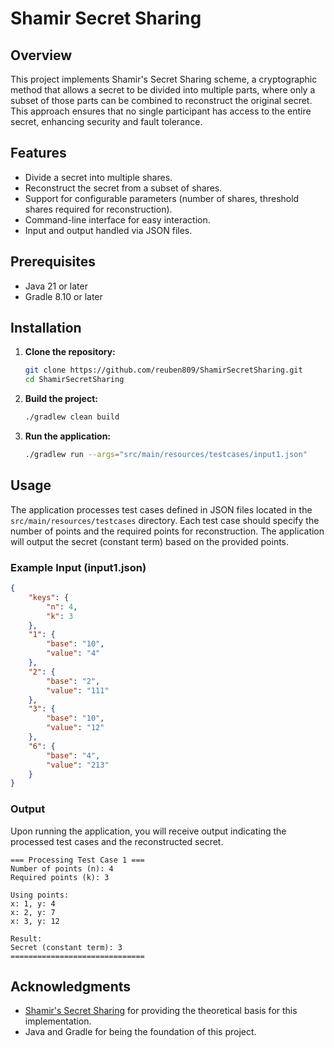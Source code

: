 # Shamir Secret Sharing

## Overview

This project implements Shamir's Secret Sharing scheme, a cryptographic method that allows a secret to be divided into multiple parts, where only a subset of those parts can be combined to reconstruct the original secret. This approach ensures that no single participant has access to the entire secret, enhancing security and fault tolerance.

## Features

- Divide a secret into multiple shares.
- Reconstruct the secret from a subset of shares.
- Support for configurable parameters (number of shares, threshold shares required for reconstruction).
- Command-line interface for easy interaction.
- Input and output handled via JSON files.

## Prerequisites

- Java 21 or later
- Gradle 8.10 or later

## Installation

1. **Clone the repository:**

   ```bash
   git clone https://github.com/reuben809/ShamirSecretSharing.git
   cd ShamirSecretSharing
   ```

2. **Build the project:**

   ```bash
   ./gradlew clean build
   ```

3. **Run the application:**

   ```bash
   ./gradlew run --args="src/main/resources/testcases/input1.json"
   ```

## Usage

The application processes test cases defined in JSON files located in the `src/main/resources/testcases` directory. Each test case should specify the number of points and the required points for reconstruction. The application will output the secret (constant term) based on the provided points.

### Example Input (input1.json)

```json
{
    "keys": {
        "n": 4,
        "k": 3
    },
    "1": {
        "base": "10",
        "value": "4"
    },
    "2": {
        "base": "2",
        "value": "111"
    },
    "3": {
        "base": "10",
        "value": "12"
    },
    "6": {
        "base": "4",
        "value": "213"
    }
}
```

### Output

Upon running the application, you will receive output indicating the processed test cases and the reconstructed secret.

```
=== Processing Test Case 1 ===
Number of points (n): 4
Required points (k): 3

Using points:
x: 1, y: 4
x: 2, y: 7
x: 3, y: 12

Result:
Secret (constant term): 3
==============================

```

## Acknowledgments

- [Shamir's Secret Sharing](https://en.wikipedia.org/wiki/Shamir%27s_Secret_Sharing) for providing the theoretical basis for this implementation.
- Java and Gradle for being the foundation of this project.

